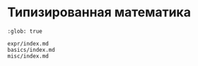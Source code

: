 # Типизированная математика

```{toctree}
:glob: true

expr/index.md
basics/index.md
misc/index.md
```
